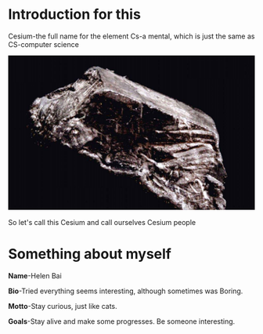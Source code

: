 # Introduction for this

Cesium-the full name for the element Cs-a mental, which is just the same as CS-computer science

![Cesium](/Picture/timg.jpg)

So let's call this Cesium and call ourselves Cesium people

# Something about myself

**Name**-Helen Bai

**Bio**-Tried everything seems interesting, although sometimes was Boring.

**Motto**-Stay curious, just like cats.

**Goals**-Stay alive and make some progresses. Be someone interesting.


